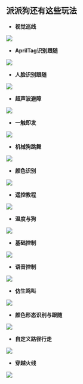 ## 派派狗还有这些玩法

- **视觉巡线**

![](/pic/ch1/21.png)
 

- **AprilTag识别跟随**

![](/pic/ch1/22.png)


- **人脸识别跟随**

![](/pic/ch1/23.png)


- **超声波避障**

![](/pic/ch1/24.png)


- **一触即发**

![](/pic/ch1/25.png) 


- **机械狗跳舞**

![](/pic/ch1/26.png)


- **颜色识别**

![](/pic/ch1/27.png)


- **遥控教程**

![](/pic/ch1/28.png)
 

- **温度与狗**

![](/pic/ch1/29.png)


- **基础控制**

![](/pic/ch1/210.png)


- **语音控制**

![](/pic/ch1/211.png)


- **仿生鸣叫**

![](/pic/ch1/212.png)


- **颜色形态识别与跟随**

![](/pic/ch1/213.png)


- **自定义路径行走**

![](/pic/ch1/214.png)


- **穿越火线**

![](/pic/ch1/215.png)

